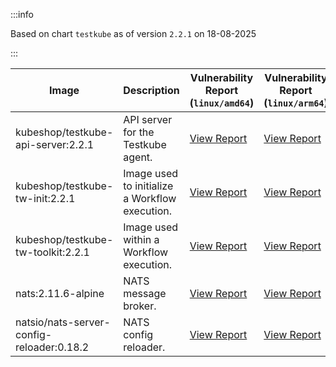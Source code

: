 :::info

Based on chart `testkube` as of version `2.2.1` on 18-08-2025

:::

| Image | Description | Vulnerability Report (`linux/amd64`) | Vulnerability Report (`linux/arm64`) | Docker Image |
|-------|-------------|----------------------------------------|----------------------------------------|--------------|
| kubeshop/testkube-api-server:2.2.1 | API server for the Testkube agent. | [View Report](./testkube-api-server-2.2.1_linux_amd64.md) | [View Report](./testkube-api-server-2.2.1_linux_arm64.md) | [View Image](https://hub.docker.com/layers/kubeshop/testkube-api-server/2.2.1/images/sha256-fdd61dd699681e6ee07f2cc4fa930a878ceb513ee0b5b320de5f019cd2e90dc7?context=explore) |
| kubeshop/testkube-tw-init:2.2.1 | Image used to initialize a Workflow execution. | [View Report](./testkube-tw-init-2.2.1_linux_amd64.md) | [View Report](./testkube-tw-init-2.2.1_linux_arm64.md) | [View Image](https://hub.docker.com/layers/kubeshop/testkube-tw-init/2.2.1/images/sha256-ec247f3611b200822decd2a79b29a665bd6bcfbd809aa3ef1c39955629b2c3e1?context=explore) |
| kubeshop/testkube-tw-toolkit:2.2.1 | Image used within a Workflow execution. | [View Report](./testkube-tw-toolkit-2.2.1_linux_amd64.md) | [View Report](./testkube-tw-toolkit-2.2.1_linux_arm64.md) | [View Image](https://hub.docker.com/layers/kubeshop/testkube-tw-toolkit/2.2.1/images/sha256-2d316df1d41efc1f4788fbd0dd1630f6c4b404529164b93af517b8d121b3cb4c?context=explore) |
| nats:2.11.6-alpine | NATS message broker. | [View Report](./nats-2.11.6-alpine_linux_amd64.md) | [View Report](./nats-2.11.6-alpine_linux_arm64.md) | [View Image](https://hub.docker.com/layers/library/nats/2.11.6-alpine/images/sha256-de0f76b542a7950f4a7a944c5a201f51a72be5aac3e71fbc64f14898e3ae1965?context=explore) |
| natsio/nats-server-config-reloader:0.18.2 | NATS config reloader. | [View Report](./nats-server-config-reloader-0.18.2_linux_amd64.md) | [View Report](./nats-server-config-reloader-0.18.2_linux_arm64.md) | [View Image](https://hub.docker.com/layers/natsio/nats-server-config-reloader/0.18.2/images/sha256-902e9a716beaddfa937bba2a94bf1af779cec3c1a9acc309d68ba7cbea35a833?context=explore) |
